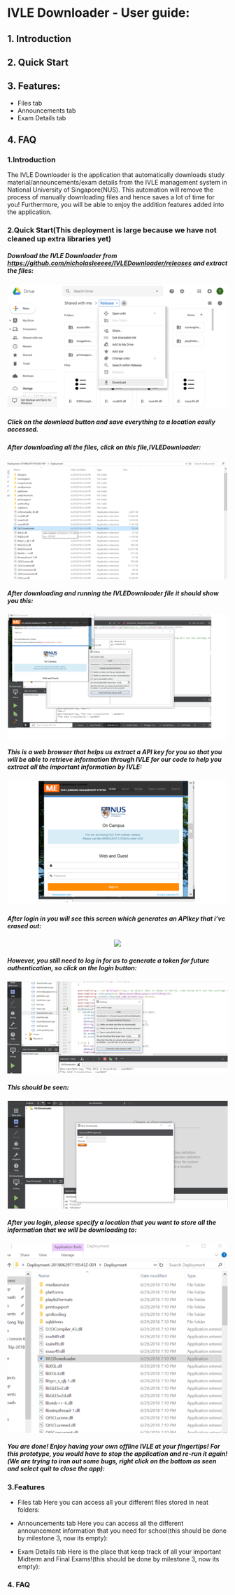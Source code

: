 # IVLE Downloader - User guide:
  ## 1. Introduction
  ## 2. Quick Start
  ## 3. Features:
* Files tab
* Announcements tab
* Exam Details tab
## 4. FAQ

### 1.Introduction
The IVLE Downloader is the application that automatically downloads study material/announcements/exam details from the IVLE management system in National University of Singapore(NUS). This automation will remove the process of manually downloading files and hence saves a lot of time for you! Furthermore, you will be able to enjoy the addition features added into the application.

### 2.Quick Start(This deployment is large because we have not cleaned up extra libraries yet)
##### Download the IVLE Downloader from https://github.com/nicholasleeeee/IVLEDownloader/releases and extract the files:
<p align="center"><img src="https://github.com/Geraldcdx/IVLEDownloader/blob/master/docs/pics/Deployment.png"></p>



##### Click on the download button and save everything to a location easily accessed.
##### After downloading all the files, click on this file,IVLEDownloader:
![Alt-Text](https://github.com/Geraldcdx/IVLEDownloader/blob/master/docs/pics/Files.png)

##### After downloading and running the IVLEDownloader file it should show you this:
![Alt-Text](https://github.com/Geraldcdx/IVLEDownloader/blob/master/docs/pics/login.png)

##### This is a web browser that helps us extract a API key for you so that you will be able to retrieve information through IVLE for our code to help you extract all the important information by IVLE:
![Alt-Text](https://github.com/Geraldcdx/IVLEDownloader/blob/master/docs/pics/IVLElogin.png)

##### After login in you will see this screen which generates an APIkey that i’ve erased out:
<p align="center"><img src="(https://github.com/Geraldcdx/IVLEDownloader/blob/master/docs/pics/APIKEY.png" width="500"></p>


##### However, you still need to log in for us to generate a token for future authentication, so click on the login button:
![Alt-Text](https://github.com/Geraldcdx/IVLEDownloader/blob/master/docs/pics/normallogin.png)

##### This should be seen:

![Alt-Text](https://github.com/Geraldcdx/IVLEDownloader/blob/master/docs/pics/normallogin2.png)


##### After you login, please specify a location that you want to store all the information that we will be downloading to:

<p align="center"><img src="https://github.com/Geraldcdx/IVLEDownloader/blob/master/docs/pics/restart.png" width="600"></p>

##### You are done! Enjoy having your own offline IVLE at your fingertips! For this prototype, you would have to stop the application and re-run it again!(We are trying to iron out some bugs, right click on the bottom as seen and select quit to close the app):


### 3.Features
* Files tab
Here you can access all your different files stored in neat folders:

*  Announcements tab
Here you can access all the different announcement information that you need for school(this should be done by milestone 3, now its empty):



* Exam Details tab
Here is the place that keep track of all your important Midterm and Final Exams!(this should be done by milestone 3, now its empty):

### 4. FAQ
